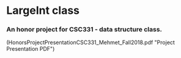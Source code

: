 # LargeInt class
### An honor project for CSC331 - data structure class.


(HonorsProjectPresentationCSC331_Mehmet_Fall2018.pdf "Project Presentation PDF")
